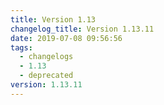 ```yaml
---
title: Version 1.13
changelog_title: Version 1.13.11
date: 2019-07-08 09:56:56
tags:
  - changelogs
  - 1.13
  - deprecated
version: 1.13.11
---
```


<script src="https://gist.github.com/spinnaker-release/5a0199c148826b688ffad5949e050654.js"/>
